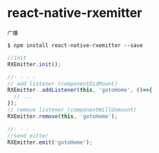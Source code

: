# react-native-rxemitter

`广播`

`$ npm install react-native-rxemitter --save`

```js
//init 
RXEmitter.init();

//- - - - 
// add listener (componentDidMount)
RXEmitter..addListener(this, 'gotoHome', ()=>{
  // ...
});
// remove listener (componentWillUnmount)
RXEmitter.remove(this, 'gotoHome');

//- - - - 
//send eitter
RXEmitter.emit('gotoHome');
```